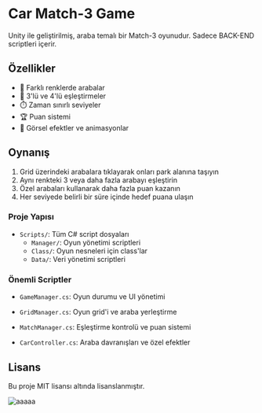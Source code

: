 # Car Match-3 Game

Unity ile geliştirilmiş, araba temalı bir Match-3 oyunudur. Sadece BACK-END scriptleri içerir.

## Özellikler

- 🚗 Farklı renklerde arabalar
- 🎯 3'lü ve 4'lü eşleştirmeler
- ⏱️ Zaman sınırlı seviyeler
- 🏆 Puan sistemi
- 🎨 Görsel efektler ve animasyonlar

## Oynanış

1. Grid üzerindeki arabalara tıklayarak onları park alanına taşıyın
2. Aynı renkteki 3 veya daha fazla arabayı eşleştirin
3. Özel arabaları kullanarak daha fazla puan kazanın
4. Her seviyede belirli bir süre içinde hedef puana ulaşın

### Proje Yapısı

- `Scripts/`: Tüm C# script dosyaları
  - `Manager/`: Oyun yönetimi scriptleri
  - `Class/`: Oyun nesneleri için class'lar
  - `Data/`: Veri yönetimi scriptleri

### Önemli Scriptler

- `GameManager.cs`: Oyun durumu ve UI yönetimi
- `GridManager.cs`: Oyun grid'i ve araba yerleştirme
- `MatchManager.cs`: Eşleştirme kontrolü ve puan sistemi

- `CarController.cs`: Araba davranışları ve özel efektler

## Lisans

Bu proje MIT lisansı altında lisanslanmıştır.


![aaaaa](https://github.com/user-attachments/assets/be5ee840-9dc8-4b8a-a7da-6ef89046a409)
